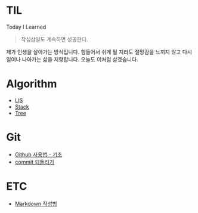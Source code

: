 # TIL
Today I Learned

> 작심삼일도 계속하면 성공한다.

제가 인생을 살아가는 방식입니다. 힘들어서 쉬게 될 지라도 절망감을 느끼지 않고 다시 일어나 나아가는 삶을 지향합니다. 오늘도 이처럼 살겠습니다.

# Algorithm
- [LIS](./Algorithm/LIS.md)
- [Stack](./Algorithm/stack.md)
- [Tree](./Algorithm/tree.md)
# Git
- [Github 사용법 - 기초](./Git/github_Foundation.md)
- [commit 되돌리기](./Git/github_커밋되돌리기.md)
# ETC
- [Markdown 작성법](./ETC/markdown.md)
